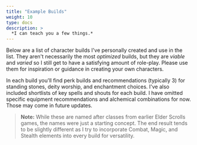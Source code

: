 ```yaml
---
title: "Example Builds"
weight: 10
type: docs
description: >
  *I can teach you a few things.*
---
```


Below are a list of character builds I've personally created and use in the list. They aren't necessarily the most *optimized* builds, but they are *viable* and *varied* so I still get to have a satisfying amount of role-play. Please use them for inspiration or guidance in creating your own characters.

In each build you'll find perk builds and recommendations (typically 3) for standing stones, deity worship, and enchantment choices. I've also included shortlists of key spells and shouts for each build. I have omitted specific equipment recommendations and alchemical combinations for now. Those may come in future updates.

> **Note:** While these are named after classes from earlier Elder Scrolls games, the names were just a starting concept. The end result tends to be slightly different as I try to incorporate Combat, Magic, and Stealth elements into every build for versatility.